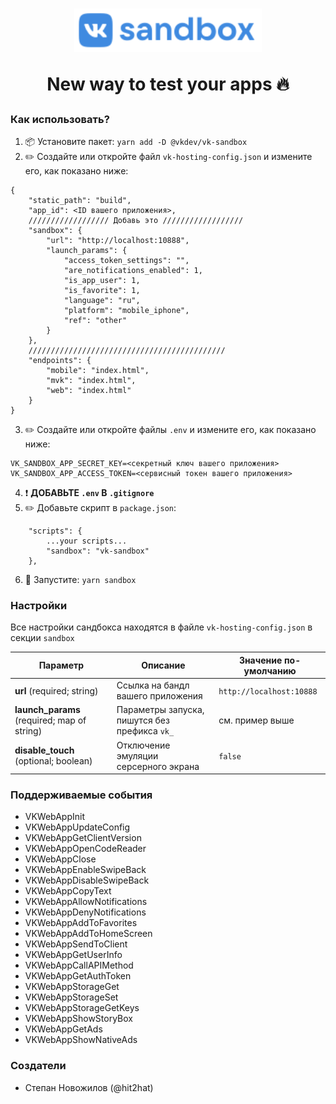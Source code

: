 <h1 align="center">
  <a href="#"><img src="docs/logo.svg?raw=true" width="300" alt="VK Sandbox"></a>
  <p>New way to test your apps 🔥</p>
</h1>

### Как использовать?
1. 📦 Установите пакет: ```yarn add -D @vkdev/vk-sandbox```
2. ✏️ Создайте или откройте файл ```vk-hosting-config.json``` и измените его, как показано ниже:
```
{
    "static_path": "build",
    "app_id": <ID вашего приложения>,
    ////////////////// Добавь это //////////////////
    "sandbox": {
        "url": "http://localhost:10888",
        "launch_params": {
            "access_token_settings": "",
            "are_notifications_enabled": 1,
            "is_app_user": 1,
            "is_favorite": 1,
            "language": "ru",
            "platform": "mobile_iphone",
            "ref": "other"
        }
    },
    ////////////////////////////////////////////
    "endpoints": {
        "mobile": "index.html",
        "mvk": "index.html",
        "web": "index.html"
    }
}
```
3. ✏️ Создайте или откройте файлы ```.env``` и измените его, как показано ниже:
```
VK_SANDBOX_APP_SECRET_KEY=<секретный ключ вашего приложения>
VK_SANDBOX_APP_ACCESS_TOKEN=<сервисный токен вашего приложения>
```
4. ❗️ **ДОБАВЬТЕ ```.env``` В ```.gitignore```**
5. ✏️ Добавьте скрипт в ```package.json```:
```
    "scripts": {
        ...your scripts...
        "sandbox": "vk-sandbox"
    },
```
6. 🚀 Запустите: ```yarn sandbox```

### Настройки
Все настройки сандбокса находятся в файле ```vk-hosting-config.json``` в секции ```sandbox```

| Параметр | Описание | Значение по-умолчанию  |
| ------------- | ------------- | ----- |
| **url** (required; string) | Ссылка на бандл вашего приложения | ```http://localhost:10888``` |
| **launch_params** (required; map of string) | Параметры запуска, пишутся без префикса ```vk_``` | см. пример выше |
| **disable_touch** (optional; boolean) | Отключение эмуляции серсерного экрана | ```false``` |

### Поддерживаемые события
* VKWebAppInit
* VKWebAppUpdateConfig
* VKWebAppGetClientVersion
* VKWebAppOpenCodeReader
* VKWebAppClose
* VKWebAppEnableSwipeBack
* VKWebAppDisableSwipeBack
* VKWebAppCopyText
* VKWebAppAllowNotifications
* VKWebAppDenyNotifications
* VKWebAppAddToFavorites
* VKWebAppAddToHomeScreen
* VKWebAppSendToClient
* VKWebAppGetUserInfo
* VKWebAppCallAPIMethod
* VKWebAppGetAuthToken
* VKWebAppStorageGet
* VKWebAppStorageSet
* VKWebAppStorageGetKeys
* VKWebAppShowStoryBox
* VKWebAppGetAds
* VKWebAppShowNativeAds

### Создатели
* Степан Новожилов (@hit2hat)